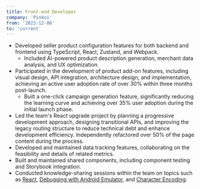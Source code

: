 ```yaml
---
title: Front-end Developer
company: 'Pinkoi'
from: '2023-12-06'
to: 'current'
---
```


- Developed seller product configuration features for both backend and frontend using TypeScript, React, Zustand, and Webpack.
  - Included AI-powered product description generation, merchant data analysis, and UX optimization.
- Participated in the development of product add-on features, including visual design, API integration, architecture design, and implementation, achieving an active user adoption rate of over 30% within three months post-launch.
  - Built a one-click campaign generation feature, significantly reducing the learning curve and achieving over 35% user adoption during the initial launch phase.
- Led the team's React upgrade project by planning a progressive development approach, designing transitional APIs, and improving the legacy routing structure to reduce technical debt and enhance development efficiency. Independently refactored over 50% of the page content during the process.
- Developed and maintained data tracking features, collaborating on the feasibility and details of related metrics.
- Built and maintained shared components, including component testing and Storybook integration.
- Conducted knowledge-sharing sessions within the team on topics such as [React](https://lavif.me/post/func-as-state), [Debugging with Android Emulator](https://lavif.me/tip/debug-with-android-emulator), and [Character Encoding](https://lavif.me/post/char-encoding).
